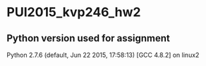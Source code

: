 # PUI2015_kvp246_hw2

## Python version used for assignment
Python 2.7.6 (default, Jun 22 2015, 17:58:13) 
[GCC 4.8.2] on linux2

